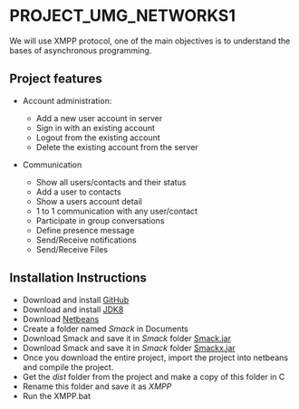 # PROJECT_UMG_NETWORKS1

We will use XMPP protocol, one of the main objectives is to understand the bases of asynchronous programming.  

## Project features

- Account administration:

  - Add a new user account in server
  - Sign in with an existing account
  - Logout from the existing account
  - Delete the existing account from the server
  
- Communication

  - Show all users/contacts and their status
  - Add a user to contacts
  - Show a users account detail
  - 1 to 1 communication with any user/contact
  - Participate in group conversations
  - Define presence message
  - Send/Receive notifications
  - Send/Receive Files
  
 ## Installation Instructions
 
 - Download and install  [GitHub](https://desktop.github.com/)
 - Download and install [JDK8](https://www.oracle.com/technetwork/java/javase/downloads/jdk8-downloads-2133151.html)
 - Download [Netbeans](https://netbeans.org/downloads/8.0.2/)
 - Create a folder named *Smack* in Documents
 - Download Smack and save it in *Smack* folder [Smack.jar](http://www.java2s.com/Code/Jar/s/Downloadsmackjar.htm)
 - Download Smack and save it in *Smack* folder [Smackx.jar](http://www.java2s.com/Code/Jar/s/Downloadsmackx321jar.htm)
 - Once you download the entire project, import the project into netbeans and compile the project. 
 - Get the *dist* folder from the project and make a copy of this folder in C 
 - Rename this folder and save it as *XMPP*
 - Run the XMPP.bat
